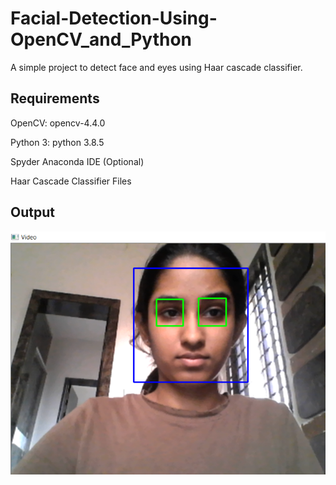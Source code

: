 # Facial-Detection-Using-OpenCV_and_Python
A simple project to detect face and eyes using Haar cascade classifier.

## Requirements
OpenCV: opencv-4.4.0

Python 3: python 3.8.5

Spyder Anaconda IDE (Optional)

Haar Cascade Classifier Files

## Output
![](Output.png)
